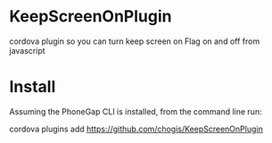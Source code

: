 KeepScreenOnPlugin
==================

cordova plugin so you can turn keep screen on Flag on and off from javascript

Install
==================
Assuming the PhoneGap CLI is installed, from the command line run:

cordova plugins add https://github.com/chogis/KeepScreenOnPlugin

